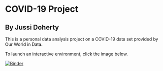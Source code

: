 # COVID-19 Project
## By Jussi Doherty

This is a personal data analysis project on a COVID-19 data set provided by Our World in Data. 

To launch an interactive environment, click the image below.

[![Binder](https://mybinder.org/badge_logo.svg)](https://mybinder.org/v2/gh/juseniah/covid_project/HEAD)
